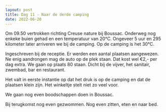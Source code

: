 ```yaml
---
layout: post
title: Dag 11 - Naar de derde camping
date: 2022-06-20
---
```

Om 09.50 vertrokken richting Creuse nature bij Boussac. Onderweg nog enkeke buien gehad en een temperatuur van 20°C. Ongeveer 5 uur en 295 kilometer later arriveren we bij de camping. Op de camping is het 30°C.

Ingeschreven bij de receptie. Er werden een aantal plaatsen aangewezen. Ne enig aandrongen mag de auto op de plek staan. Dat kost wel €2,- per dag extra. We gaan op plaats 80 staan. Dicht bij de vijver, het sanitair, zwembad, bar en restaurant.

Het valt in eerste instantie op dat het druk is op de camping en dat de plaatsen klein zijn. Het winkeltje stelt niet zo veel voor.

We gaan nog even boodschappen doen in Boussac.

Bij terugkomst nog even gezwommen. Nog even zitten, eten en naar bed.
